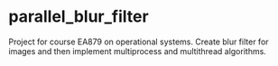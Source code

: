 # parallel_blur_filter
Project for course EA879 on operational systems. Create blur filter for images and then implement multiprocess and multithread algorithms.
